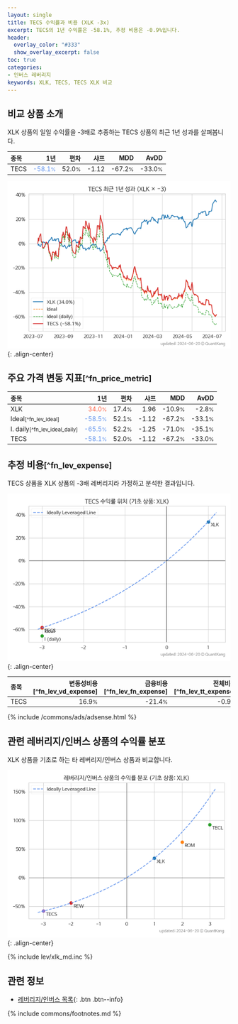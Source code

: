 ```yaml
---
layout: single
title: TECS 수익률과 비용 (XLK -3x)
excerpt: TECS의 1년 수익률은 -58.1%, 추정 비용은 -0.9%입니다.
header:
  overlay_color: "#333"
  show_overlay_excerpt: false
toc: true
categories:
- 인버스 레버리지
keywords: XLK, TECS, TECS XLK 비교
---
```


## 비교 상품 소개


XLK 상품의 일일 수익률을 -3배로 추종하는 TECS 상품의 최근 1년 성과를 살펴봅니다.





| **종목** | **1년** | **편차** | **샤프** | **MDD** | **AvDD** |
| :------------ | ------: | -----------: | -------: | ------: | -------: |
| TECS | <span style="color: cornflowerblue">-58.1<small>%</small></span> | 52.0<small>%</small> | -1.12 | -67.2<small>%</small> | -33.0<small>%</small> |

<!-- more -->


![TECS](/lev/images/tecs.png){: .align-center}


## 주요 가격 변동 지표<small>[^fn_price_metric]</small>


| **종목** | **1년** | **편차** | **샤프** | **MDD** | **AvDD** |
| :------------ | ------: | -----------: | -------: | ------: | -------: |
| XLK | <span style="color: tomato">34.0<small>%</small></span> | 17.4<small>%</small> | 1.96 | -10.9<small>%</small> | -2.8<small>%</small> |
| Ideal<small>[^fn_lev_ideal]</small> | <span style="color: cornflowerblue">-58.5<small>%</small></span> | 52.1<small>%</small> | -1.12 | -67.2<small>%</small> | -33.1<small>%</small> |
| I. daily<small>[^fn_lev_ideal_daily]</small> | <span style="color: cornflowerblue">-65.5<small>%</small></span> | 52.2<small>%</small> | -1.25 | -71.0<small>%</small> | -35.1<small>%</small> |
| TECS | <span style="color: cornflowerblue">-58.1<small>%</small></span> | 52.0<small>%</small> | -1.12 | -67.2<small>%</small> | -33.0<small>%</small> |


## 추정 비용<small>[^fn_lev_expense]</small><a id="expense"></a>

TECS 상품을 XLK 상품의 -3배 레버리지라 가정하고 분석한 결과입니다.

![TECS](/lev/images/tecs_ideal.png){: .align-center}

| **종목** | **변동성비용**[^fn_lev_vd_expense] | **금융비용**[^fn_lev_fn_expense] | **전체비용**[^fn_lev_tt_expense] |
| :------------ | ------: | -----------: | -------: |
| TECS | 16.9<small>%</small> | -21.4<small>%</small> | -0.9<small>%</small> |

{% include /commons/ads/adsense.html %}



## 관련 레버리지/인버스 상품의 수익률 분포

XLK 상품을 기초로 하는 타 레버리지/인버스 상품과 비교합니다.

![XLK](/lev/images/xlk_ideal.png){: .align-center}

{% include lev/xlk_md.inc %}


## 관련 정보

- [레버리지/인버스 목록](/lev/){: .btn .btn--info}

{% include commons/footnotes.md %}